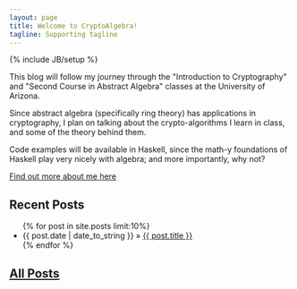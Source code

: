 ```yaml
---
layout: page
title: Welcome to CryptoAlgebra!
tagline: Supporting tagline
---
```

{% include JB/setup %}

This blog will follow my journey through the "Introduction to Cryptography"
and "Second Course in Abstract Algebra" classes at the University of Arizona.

Since abstract algebra (specifically ring theory) has applications in
cryptography, I plan on talking about
the crypto-algorithms I learn in class, and some of the theory behind them.

Code examples will be available in Haskell, since the math-y foundations of
Haskell play very nicely with algebra; and more importantly, why not?

[Find out more about me here]({{BASE_PATH}}/about.html)

## Recent Posts

<ul class="posts">
  {% for post in site.posts limit:10%}
    <li><span>{{ post.date | date_to_string }}</span> &raquo; <a href="{{ BASE_PATH }}{{ post.url }}">{{ post.title }}</a></li>
  {% endfor %}
</ul>

## [All Posts]({{BASE_PATH}}/posts.html)


